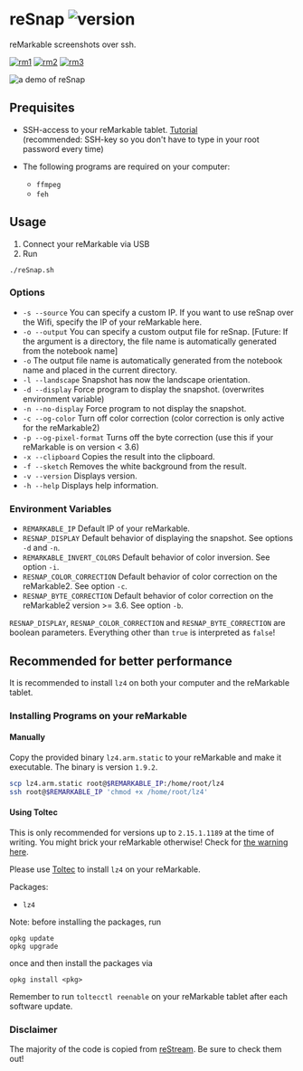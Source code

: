 # reSnap ![version](https://img.shields.io/badge/version-2.5.1-blue)

reMarkable screenshots over ssh.

[![rm1](https://img.shields.io/badge/rM1-supported-green)](https://remarkable.com/store/remarkable)
[![rm2](https://img.shields.io/badge/rM2-supported-green)](https://remarkable.com/store/remarkable-2)
[![rm3](https://img.shields.io/badge/rM3-unsupported-red)](https://remarkable.com/store/remarkable-3)

![a demo of reSnap](misc/demo.gif)

## Prequisites

- SSH-access to your reMarkable tablet.
  [Tutorial](https://remarkablewiki.com/tech/ssh) <br>
  (recommended: SSH-key so you don't have to type in your root password every time)

- The following programs are required on your computer:
  - `ffmpeg`
  - `feh`


## Usage

1. Connect your reMarkable via USB
1. Run
```
./reSnap.sh
```

### Options

- `-s --source` You can specify a custom IP. If you want to use reSnap over the Wifi, specify the IP of your reMarkable here.
- `-o --output` You can specify a custom output file for reSnap. [Future: If the argument is a directory, the file name is automatically generated from the notebook name]
- `-o` The output file name is automatically generated from the notebook name and placed in the current directory.
- `-l --landscape` Snapshot has now the landscape orientation.
- `-d --display` Force program to display the snapshot. (overwrites environment variable)
- `-n --no-display` Force program to not display the snapshot.
- `-c --og-color` Turn off color correction (color correction is only active for the reMarkable2)
- `-p --og-pixel-format` Turns off the byte correction (use this if your reMarkable is on version < 3.6)
- `-x --clipboard` Copies the result into the clipboard.
- `-f --sketch` Removes the white background from the result.
- `-v --version` Displays version.
- `-h --help` Displays help information.

### Environment Variables

- `REMARKABLE_IP` Default IP of your reMarkable.
- `RESNAP_DISPLAY` Default behavior of displaying the snapshot. See options `-d` and `-n`.
- `REMARKABLE_INVERT_COLORS` Default behavior of color inversion. See option `-i`.
- `RESNAP_COLOR_CORRECTION` Default behavior of color correction on the reMarkable2. See option `-c`.
- `RESNAP_BYTE_CORRECTION` Default behavior of color correction on the reMarkable2 version >= 3.6. See option `-b`.

`RESNAP_DISPLAY`, `RESNAP_COLOR_CORRECTION` and `RESNAP_BYTE_CORRECTION` are boolean parameters.
Everything other than `true` is interpreted as `false`!

## Recommended for better performance

It is recommended to install `lz4` on both your computer and the reMarkable tablet.

### Installing Programs on your reMarkable

#### Manually

Copy the provided binary `lz4.arm.static` to your reMarkable and make it executable.
The binary is version `1.9.2`.

```bash
scp lz4.arm.static root@$REMARKABLE_IP:/home/root/lz4
ssh root@$REMARKABLE_IP 'chmod +x /home/root/lz4'
```

#### Using Toltec

This is only recommended for versions up to `2.15.1.1189` at the time of writing.
You might brick your reMarkable otherwise!
Check for [the warning here](https://toltec-dev.org/#install-toltec).

Please use [Toltec](https://github.com/toltec-dev/toltec) to install `lz4` on your reMarkable.

Packages:
- `lz4`

Note: before installing the packages, run
```
opkg update
opkg upgrade
```
once and then install the packages via
```
opkg install <pkg>
```

Remember to run `toltecctl reenable` on your reMarkable tablet after each software update.

### Disclaimer

The majority of the code is copied from [reStream](https://github.com/rien/reStream). Be sure to check them out!
